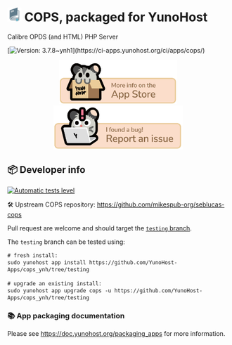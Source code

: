 <!--
N.B.: This README was automatically generated by <https://github.com/YunoHost/apps_tools/blob/main/readme_generator>
It shall NOT be edited by hand.
-->

<h1>
  <img src="https://raw.githubusercontent.com/YunoHost/apps/main/logos/cops.png" width="32px" alt="Logo of COPS">
  COPS, packaged for YunoHost
</h1>

Calibre OPDS (and HTML) PHP Server

[![Version: 3.7.8~ynh1](https://img.shields.io/badge/Version-3.7.8~ynh1-rgb(18,138,11)?style=for-the-badge)](https://ci-apps.yunohost.org/ci/apps/cops/)

<div align="center">
<a href="https://apps.yunohost.org/app/cops"><img height="100px" src="https://github.com/YunoHost/yunohost-artwork/raw/refs/heads/main/badges/neopossum-badges/badge_more_info_on_the_appstore.svg"/></a>
<a href="https://github.com/YunoHost-Apps/cops_ynh/issues"><img height="100px" src="https://github.com/YunoHost/yunohost-artwork/raw/refs/heads/main/badges/neopossum-badges/badge_report_an_issue.svg"/></a>
</div>

## 📦 Developer info

[![Automatic tests level](https://apps.yunohost.org/badge/cilevel/cops)](https://ci-apps.yunohost.org/ci/apps/cops/)

🛠️ Upstream COPS repository: <https://github.com/mikespub-org/seblucas-cops>

Pull request are welcome and should target the [`testing` branch](https://github.com/YunoHost-Apps/cops_ynh/tree/testing).

The `testing` branch can be tested using:
```
# fresh install:
sudo yunohost app install https://github.com/YunoHost-Apps/cops_ynh/tree/testing

# upgrade an existing install:
sudo yunohost app upgrade cops -u https://github.com/YunoHost-Apps/cops_ynh/tree/testing
```

### 📚 App packaging documentation

Please see <https://doc.yunohost.org/packaging_apps> for more information.